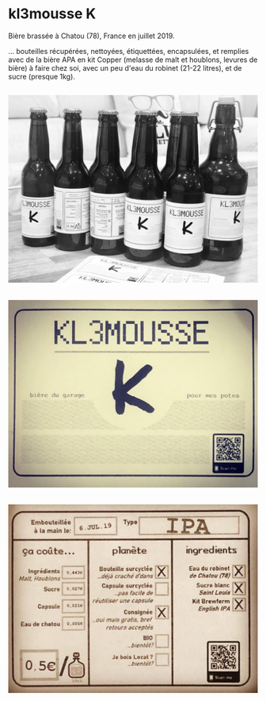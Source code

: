 # kl3mousse K
Bière brassée à Chatou (78), France en juillet 2019.

... bouteilles récupérées, nettoyées, étiquettées, encapsulées, et remplies avec de la bière APA en kit Copper (melasse de malt et houblons, levures de bière) à faire chez soi, avec un peu d'eau du robinet (21-22 litres), et de sucre (presque 1kg).

![bottles](bottles.jpg)
---
![bottles-label-front](labelfront.jpg)
---
![bottles-label-back](labelback.jpg)
---
